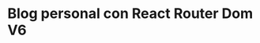 # Blog personal con React Router Dom V6


<!-- 

npm i react-router-dom

npm i styled-components

Servicios - Contacto - Soporte Técnico - Productos

-->